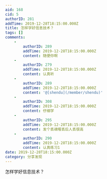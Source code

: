 ```yaml
---
aid: 168
cid: 5
authorID: 281
addTime: 2019-12-28T18:15:00.000Z
title: 怎样学好信息技术？
tags: []
comments:
    -
        authorID: 289
        addTime: 2019-12-28T18:15:00.000Z
        content: 随便你啊
    -
        authorID: 279
        addTime: 2019-12-28T18:15:00.000Z
        content: 认真听
    -
        authorID: 289
        addTime: 2019-12-28T18:15:00.000Z
        content: '@[shendu](/member/shendu)'
    -
        authorID: 308
        addTime: 2019-12-28T18:15:00.000Z
        content: 仔细学
    -
        authorID: 295
        addTime: 2019-12-28T18:15:00.000Z
        content: 发个丢魂喔丢后人丢很高
    -
        authorID: 290
        addTime: 2019-12-28T18:15:00.000Z
        content: 认真练习1
date: 2019-12-28T18:15:00.000Z
category: 分享发现
---
```


怎样学好信息技术？
